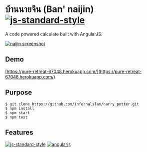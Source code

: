 บ้านนายจิน (Ban' naijin) [![js-standard-style](https://img.shields.io/badge/code%20style-standard-brightgreen.svg)](http://standardjs.com/)
======================

A code powered calculate built with AngularJS.

[![naijin screenshot](https://scontent.fbkk5-2.fna.fbcdn.net/hphotos-xal1/v/t1.0-0/s480x480/12523882_10206499474193273_4125151883913339053_n.jpg?oh=3682a2d5fb3ceab61a5aec429f045147&oe=5780B991)](https://scontent.fbkk5-2.fna.fbcdn.net/hphotos-xal1/v/t1.0-0/s480x480/12523882_10206499474193273_4125151883913339053_n.jpg?oh=3682a2d5fb3ceab61a5aec429f045147&oe=5780B991)

## Demo

[https://pure-retreat-67048.herokuapp.com/](https://pure-retreat-67048.herokuapp.com/)

## Purpose

```
$ git clone https://github.com/infernalslam/harry_potter.git
$ npm install
$ npm start
$ npm test
```

## Features
[![js-standard-style](https://cdn.rawgit.com/feross/standard/master/badge.svg)](https://github.com/feross/standard)
[![angularjs](http://code-maven.com/img/angularjs.png)](http://code-maven.com/img/angularjs.png)


